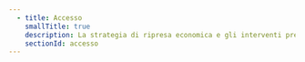 ```yaml
---
  - title: Accesso
    smallTitle: true
    description: La strategia di ripresa economica e gli interventi previsti per il rilancio digitale del Paese
    sectionId: accesso
---
```

